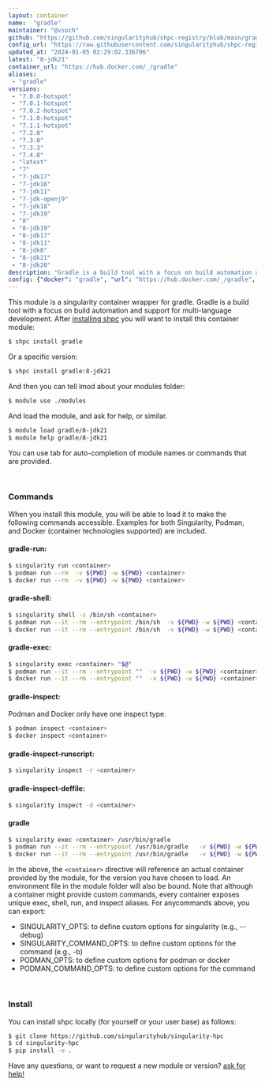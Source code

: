 ```yaml
---
layout: container
name:  "gradle"
maintainer: "@vsoch"
github: "https://github.com/singularityhub/shpc-registry/blob/main/gradle/container.yaml"
config_url: "https://raw.githubusercontent.com/singularityhub/shpc-registry/main/gradle/container.yaml"
updated_at: "2024-01-05 02:29:02.336706"
latest: "8-jdk21"
container_url: "https://hub.docker.com/_/gradle"
aliases:
 - "gradle"
versions:
 - "7.0.0-hotspot"
 - "7.0.1-hotspot"
 - "7.0.2-hotspot"
 - "7.1.0-hotspot"
 - "7.1.1-hotspot"
 - "7.2.0"
 - "7.3.0"
 - "7.3.3"
 - "7.4.0"
 - "latest"
 - "7"
 - "7-jdk17"
 - "7-jdk16"
 - "7-jdk11"
 - "7-jdk-openj9"
 - "7-jdk18"
 - "7-jdk19"
 - "8"
 - "8-jdk19"
 - "8-jdk17"
 - "8-jdk11"
 - "8-jdk8"
 - "8-jdk21"
 - "8-jdk20"
description: "Gradle is a build tool with a focus on build automation and support for multi-language development."
config: {"docker": "gradle", "url": "https://hub.docker.com/_/gradle", "maintainer": "@vsoch", "description": "Gradle is a build tool with a focus on build automation and support for multi-language development.", "latest": {"8-jdk21": "sha256:de6dd511a1247109eebf6b5bba2d4f4ae0feacbdf792399acbfad59730b8f3db"}, "tags": {"7.0.0-hotspot": "sha256:cef49a7bdb0c53dc0d64ed24f375fb0fdd6e3489d0b4fcd393f0c8c09be11320", "7.0.1-hotspot": "sha256:f3207f774a8ceb3286e0b65ca1864cfab639797a307c3d505bc6775adfb28d66", "7.0.2-hotspot": "sha256:b36aabaa3f4b333aae071be8658ad2fa558bcaea9e31b3e8dc42f6e7846cbd01", "7.1.0-hotspot": "sha256:92c0f3381fd8db612dac10b5b584d68376c192bae6b1a11b2190780a60411fe4", "7.1.1-hotspot": "sha256:19d9bdf24a291e5d7ac758c8d0c7d8f2f5d641b130d17b556dbab2c49701bf3e", "7.2.0": "sha256:67de4380b26d2b5406077cf5439b3488d139f7fedd9bdb8ddfadbe277750ede8", "7.3.0": "sha256:1f65f4991aa496cf835cbce10290bdc71c1cb526b4df807d97c4f51b863f2399", "7.3.3": "sha256:8d037a3bd86fc48b591ad778d6eb6130e641bad1be546923e6d097a7ad7708eb", "7.4.0": "sha256:5248d0e8f7f6ad2095c3a053d5461daa17b02097410f0e9f6397f8f4dedc34bf", "latest": "sha256:09b8bbd1f670ce7ae85751e0b56000917aabac20927021fa3ef714c049278df6", "7": "sha256:82dccb45f98d7709270baad87e6d942b64c61a2999b1f88824314e782844a294", "7-jdk17": "sha256:82dccb45f98d7709270baad87e6d942b64c61a2999b1f88824314e782844a294", "7-jdk16": "sha256:f174c0dcf9a84b4035f1fcb62f0340ddc69c0b93320e0d35f097d20ce2ca89d5", "7-jdk11": "sha256:cab16cccf4898c3b808d4743e4c44af56462e7689af577aca33bf2abeaca0e51", "7-jdk-openj9": "sha256:acd908af42e1bee2f841eeac031d41317ab3fddcc3ec9d0d4e1cb4b28be24f5f", "7-jdk18": "sha256:f3c6308a57fa86af3c05ed1746cd041035074ed932cb9fecc0a0efedad35955e", "7-jdk19": "sha256:71af39c788a072e2ac641a4f87fa9d2a71fc46c017a5041c7aab3ff4fd36c666", "8": "sha256:09b8bbd1f670ce7ae85751e0b56000917aabac20927021fa3ef714c049278df6", "8-jdk19": "sha256:c241e5fb467405a0388618854931d392af82cc22869e658f20a65e062a660550", "8-jdk17": "sha256:09b8bbd1f670ce7ae85751e0b56000917aabac20927021fa3ef714c049278df6", "8-jdk11": "sha256:4aefde71ecddd3a1b186507a94f84728f72cff0f2241823bbdcf510ea70d69f6", "8-jdk8": "sha256:f5290c55f66d1c23d933dcf6c454605b21f32eb8862add82a07e9f08743a8462", "8-jdk21": "sha256:de6dd511a1247109eebf6b5bba2d4f4ae0feacbdf792399acbfad59730b8f3db", "8-jdk20": "sha256:c4aec619101a1b52872ef6e9687797e8e36c0b44649046e95001a797bd4697c8"}, "aliases": {"gradle": "/usr/bin/gradle"}}
---
```


This module is a singularity container wrapper for gradle.
Gradle is a build tool with a focus on build automation and support for multi-language development.
After [installing shpc](#install) you will want to install this container module:


```bash
$ shpc install gradle
```

Or a specific version:

```bash
$ shpc install gradle:8-jdk21
```

And then you can tell lmod about your modules folder:

```bash
$ module use ./modules
```

And load the module, and ask for help, or similar.

```bash
$ module load gradle/8-jdk21
$ module help gradle/8-jdk21
```

You can use tab for auto-completion of module names or commands that are provided.

<br>

### Commands

When you install this module, you will be able to load it to make the following commands accessible.
Examples for both Singularity, Podman, and Docker (container technologies supported) are included.

#### gradle-run:

```bash
$ singularity run <container>
$ podman run --rm  -v ${PWD} -w ${PWD} <container>
$ docker run --rm  -v ${PWD} -w ${PWD} <container>
```

#### gradle-shell:

```bash
$ singularity shell -s /bin/sh <container>
$ podman run --it --rm --entrypoint /bin/sh  -v ${PWD} -w ${PWD} <container>
$ docker run --it --rm --entrypoint /bin/sh  -v ${PWD} -w ${PWD} <container>
```

#### gradle-exec:

```bash
$ singularity exec <container> "$@"
$ podman run --it --rm --entrypoint ""  -v ${PWD} -w ${PWD} <container> "$@"
$ docker run --it --rm --entrypoint ""  -v ${PWD} -w ${PWD} <container> "$@"
```

#### gradle-inspect:

Podman and Docker only have one inspect type.

```bash
$ podman inspect <container>
$ docker inspect <container>
```

#### gradle-inspect-runscript:

```bash
$ singularity inspect -r <container>
```

#### gradle-inspect-deffile:

```bash
$ singularity inspect -d <container>
```


#### gradle

```bash
$ singularity exec <container> /usr/bin/gradle
$ podman run --it --rm --entrypoint /usr/bin/gradle   -v ${PWD} -w ${PWD} <container> -c " $@"
$ docker run --it --rm --entrypoint /usr/bin/gradle   -v ${PWD} -w ${PWD} <container> -c " $@"
```



In the above, the `<container>` directive will reference an actual container provided
by the module, for the version you have chosen to load. An environment file in the
module folder will also be bound. Note that although a container
might provide custom commands, every container exposes unique exec, shell, run, and
inspect aliases. For anycommands above, you can export:

 - SINGULARITY_OPTS: to define custom options for singularity (e.g., --debug)
 - SINGULARITY_COMMAND_OPTS: to define custom options for the command (e.g., -b)
 - PODMAN_OPTS: to define custom options for podman or docker
 - PODMAN_COMMAND_OPTS: to define custom options for the command

<br>

### Install

You can install shpc locally (for yourself or your user base) as follows:

```bash
$ git clone https://github.com/singularityhub/singularity-hpc
$ cd singularity-hpc
$ pip install -e .
```

Have any questions, or want to request a new module or version? [ask for help!](https://github.com/singularityhub/singularity-hpc/issues)